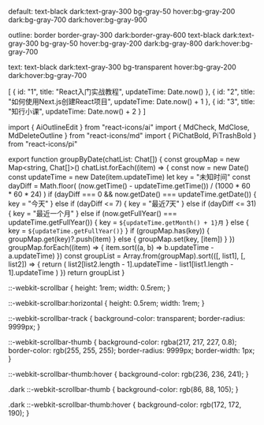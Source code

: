 default: text-black dark:text-gray-300 bg-gray-50 hover:bg-gray-200 dark:bg-gray-700 dark:hover:bg-gray-900

outline: border border-gray-300 dark:border-gray-600 text-black dark:text-gray-300 bg-gray-50 hover:bg-gray-200 dark:bg-gray-800 dark:hover:bg-gray-700

text: text-black dark:text-gray-300 bg-transparent hover:bg-gray-200 dark:hover:bg-gray-700

<!-- ------------------------------------------------------------------------------------------ -->

[
    {
        id: "1",
        title: "React入门实战教程",
        updateTime: Date.now()
    },
    {
        id: "2",
        title: "如何使用Next.js创建React项目",
        updateTime: Date.now() + 1
    },
    {
        id: "3",
        title: "知行小课",
        updateTime: Date.now() + 2
    }
]

import { AiOutlineEdit } from "react-icons/ai"
import { MdCheck, MdClose, MdDeleteOutline } from "react-icons/md"
import { PiChatBold, PiTrashBold } from "react-icons/pi"

export function groupByDate(chatList: Chat[]) {
    const groupMap = new Map<string, Chat[]>()
    chatList.forEach((item) => {
        const now = new Date()
        const updateTime = new Date(item.updateTime)
        let key = "未知时间"
        const dayDiff = Math.floor(
            (now.getTime() - updateTime.getTime()) / (1000 * 60 * 60 * 24)
        )
        if (dayDiff === 0 && now.getDate() === updateTime.getDate()) {
            key = "今天"
        } else if (dayDiff <= 7) {
            key = "最近7天"
        } else if (dayDiff <= 31) {
            key = "最近一个月"
        } else if (now.getFullYear() === updateTime.getFullYear()) {
            key = `${updateTime.getMonth() + 1}月`
        } else {
            key = `${updateTime.getFullYear()}`
        }
        if (groupMap.has(key)) {
            groupMap.get(key)?.push(item)
        } else {
            groupMap.set(key, [item])
        }
    })
    groupMap.forEach((item) => {
        item.sort((a, b) => b.updateTime - a.updateTime)
    })
    const groupList = Array.from(groupMap).sort(([, list1], [, list2]) => {
        return (
            list2[list2.length - 1].updateTime -
            list1[list1.length - 1].updateTime
        )
    })
    return groupList
}

::-webkit-scrollbar {
    height: 1rem;
    width: 0.5rem;
}

::-webkit-scrollbar:horizontal {
    height: 0.5rem;
    width: 1rem;
}

::-webkit-scrollbar-track {
    background-color: transparent;
    border-radius: 9999px;
}

::-webkit-scrollbar-thumb {
    background-color: rgba(217, 217, 227, 0.8);
    border-color: rgb(255, 255, 255);
    border-radius: 9999px;
    border-width: 1px;
}

::-webkit-scrollbar-thumb:hover {
    background-color: rgb(236, 236, 241);
}

.dark ::-webkit-scrollbar-thumb {
    background-color: rgb(86, 88, 105);
}

.dark ::-webkit-scrollbar-thumb:hover {
    background-color: rgb(172, 172, 190);
}


<!-- ------------------------------------------------------------------------------------------ -->